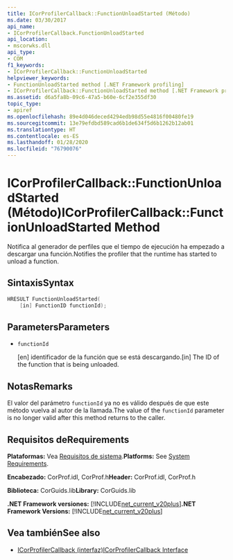 ```yaml
---
title: ICorProfilerCallback::FunctionUnloadStarted (Método)
ms.date: 03/30/2017
api_name:
- ICorProfilerCallback.FunctionUnloadStarted
api_location:
- mscorwks.dll
api_type:
- COM
f1_keywords:
- ICorProfilerCallback::FunctionUnloadStarted
helpviewer_keywords:
- FunctionUnloadStarted method [.NET Framework profiling]
- ICorProfilerCallback::FunctionUnloadStarted method [.NET Framework profiling]
ms.assetid: d6a5fa8b-09c6-47a5-b60e-6cf2e355df30
topic_type:
- apiref
ms.openlocfilehash: 89e4d046deced4294edb98d55e4816f00480fe19
ms.sourcegitcommit: 13e79efdbd589cad6b1de634f5d6b1262b12ab01
ms.translationtype: HT
ms.contentlocale: es-ES
ms.lasthandoff: 01/28/2020
ms.locfileid: "76790076"
---
```

# <a name="icorprofilercallbackfunctionunloadstarted-method"></a><span data-ttu-id="00c9a-102">ICorProfilerCallback::FunctionUnloadStarted (Método)</span><span class="sxs-lookup"><span data-stu-id="00c9a-102">ICorProfilerCallback::FunctionUnloadStarted Method</span></span>
<span data-ttu-id="00c9a-103">Notifica al generador de perfiles que el tiempo de ejecución ha empezado a descargar una función.</span><span class="sxs-lookup"><span data-stu-id="00c9a-103">Notifies the profiler that the runtime has started to unload a function.</span></span>  
  
## <a name="syntax"></a><span data-ttu-id="00c9a-104">Sintaxis</span><span class="sxs-lookup"><span data-stu-id="00c9a-104">Syntax</span></span>  
  
```cpp  
HRESULT FunctionUnloadStarted(  
    [in] FunctionID functionId);   
```  
  
## <a name="parameters"></a><span data-ttu-id="00c9a-105">Parameters</span><span class="sxs-lookup"><span data-stu-id="00c9a-105">Parameters</span></span>

- `functionId`

  <span data-ttu-id="00c9a-106">\[en] identificador de la función que se está descargando.</span><span class="sxs-lookup"><span data-stu-id="00c9a-106">\[in] The ID of the function that is being unloaded.</span></span>

## <a name="remarks"></a><span data-ttu-id="00c9a-107">Notas</span><span class="sxs-lookup"><span data-stu-id="00c9a-107">Remarks</span></span>  
 <span data-ttu-id="00c9a-108">El valor del parámetro `functionId` ya no es válido después de que este método vuelva al autor de la llamada.</span><span class="sxs-lookup"><span data-stu-id="00c9a-108">The value of the `functionId` parameter is no longer valid after this method returns to the caller.</span></span>  
  
## <a name="requirements"></a><span data-ttu-id="00c9a-109">Requisitos de</span><span class="sxs-lookup"><span data-stu-id="00c9a-109">Requirements</span></span>  
 <span data-ttu-id="00c9a-110">**Plataformas:** Vea [Requisitos de sistema](../../../../docs/framework/get-started/system-requirements.md).</span><span class="sxs-lookup"><span data-stu-id="00c9a-110">**Platforms:** See [System Requirements](../../../../docs/framework/get-started/system-requirements.md).</span></span>  
  
 <span data-ttu-id="00c9a-111">**Encabezado:** CorProf.idl, CorProf.h</span><span class="sxs-lookup"><span data-stu-id="00c9a-111">**Header:** CorProf.idl, CorProf.h</span></span>  
  
 <span data-ttu-id="00c9a-112">**Biblioteca:** CorGuids.lib</span><span class="sxs-lookup"><span data-stu-id="00c9a-112">**Library:** CorGuids.lib</span></span>  
  
 <span data-ttu-id="00c9a-113">**.NET Framework versiones:** [!INCLUDE[net_current_v20plus](../../../../includes/net-current-v20plus-md.md)]</span><span class="sxs-lookup"><span data-stu-id="00c9a-113">**.NET Framework Versions:** [!INCLUDE[net_current_v20plus](../../../../includes/net-current-v20plus-md.md)]</span></span>  
  
## <a name="see-also"></a><span data-ttu-id="00c9a-114">Vea también</span><span class="sxs-lookup"><span data-stu-id="00c9a-114">See also</span></span>

- [<span data-ttu-id="00c9a-115">ICorProfilerCallback (interfaz)</span><span class="sxs-lookup"><span data-stu-id="00c9a-115">ICorProfilerCallback Interface</span></span>](../../../../docs/framework/unmanaged-api/profiling/icorprofilercallback-interface.md)
